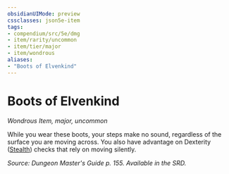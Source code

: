 ```yaml
---
obsidianUIMode: preview
cssclasses: json5e-item
tags:
- compendium/src/5e/dmg
- item/rarity/uncommon
- item/tier/major
- item/wondrous
aliases: 
- "Boots of Elvenkind"
---
```

# Boots of Elvenkind
*Wondrous Item, major, uncommon*  


While you wear these boots, your steps make no sound, regardless of the surface you are moving across. You also have advantage on Dexterity ([Stealth](/compendium/rules/skills.md#Stealth)) checks that rely on moving silently.

*Source: Dungeon Master's Guide p. 155. Available in the SRD.*